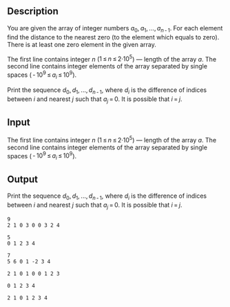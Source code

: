 ## Description

<div><p>You are given the array of integer numbers <span class="tex-span"><i>a</i><sub class="lower-index">0</sub>, <i>a</i><sub class="lower-index">1</sub>, ..., <i>a</i><sub class="lower-index"><i>n</i> - 1</sub></span>. For each element find the distance to the nearest zero (to the element which equals to zero). There is at least one zero element in the given array.</p></div><div class="input-specification"><p>The first line contains integer <span class="tex-span"><i>n</i></span> (<span class="tex-span">1 ≤ <i>n</i> ≤ 2·10<sup class="upper-index">5</sup></span>) — length of the array <span class="tex-span"><i>a</i></span>. The second line contains integer elements of the array separated by single spaces (<span class="tex-span"> - 10<sup class="upper-index">9</sup> ≤ <i>a</i><sub class="lower-index"><i>i</i></sub> ≤ 10<sup class="upper-index">9</sup></span>).</p></div><div class="output-specification"><p>Print the sequence <span class="tex-span"><i>d</i><sub class="lower-index">0</sub>, <i>d</i><sub class="lower-index">1</sub>, ..., <i>d</i><sub class="lower-index"><i>n</i> - 1</sub></span>, where <span class="tex-span"><i>d</i><sub class="lower-index"><i>i</i></sub></span> is the difference of indices between <span class="tex-span"><i>i</i></span> and nearest <span class="tex-span"><i>j</i></span> such that <span class="tex-span"><i>a</i><sub class="lower-index"><i>j</i></sub> = 0</span>. It is possible that <span class="tex-span"><i>i</i> = <i>j</i></span>.</p></div>

## Input

<p>The first line contains integer <span class="tex-span"><i>n</i></span> (<span class="tex-span">1 ≤ <i>n</i> ≤ 2·10<sup class="upper-index">5</sup></span>) — length of the array <span class="tex-span"><i>a</i></span>. The second line contains integer elements of the array separated by single spaces (<span class="tex-span"> - 10<sup class="upper-index">9</sup> ≤ <i>a</i><sub class="lower-index"><i>i</i></sub> ≤ 10<sup class="upper-index">9</sup></span>).</p>

## Output

<p>Print the sequence <span class="tex-span"><i>d</i><sub class="lower-index">0</sub>, <i>d</i><sub class="lower-index">1</sub>, ..., <i>d</i><sub class="lower-index"><i>n</i> - 1</sub></span>, where <span class="tex-span"><i>d</i><sub class="lower-index"><i>i</i></sub></span> is the difference of indices between <span class="tex-span"><i>i</i></span> and nearest <span class="tex-span"><i>j</i></span> such that <span class="tex-span"><i>a</i><sub class="lower-index"><i>j</i></sub> = 0</span>. It is possible that <span class="tex-span"><i>i</i> = <i>j</i></span>.</p>





```input1
9
2 1 0 3 0 0 3 2 4

```




```input2
5
0 1 2 3 4

```




```input3
7
5 6 0 1 -2 3 4

```




```output1
2 1 0 1 0 0 1 2 3
```




```output2
0 1 2 3 4
```




```output3
2 1 0 1 2 3 4
```


